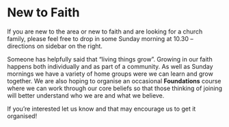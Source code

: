 # New to Faith
If you are new to the area or new to faith and are looking for a church family, please feel free to drop in some Sunday morning at 10.30 – directions on sidebar on the right.

Someone has helpfully said that “living things grow”. Growing in our faith happens both individually and as part of a community.  As well as Sunday mornings we have a variety of home groups were we can learn and grow together.  We are also hoping to organise an occasional **Foundations** course where we can work through our core beliefs so that those thinking of joining will better understand who we are and what we believe.

If you’re interested let us know and that may encourage us to get it organised!